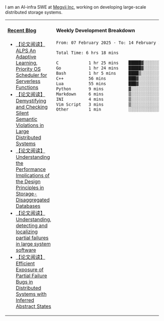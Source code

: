 I am an AI-infra SWE at [Megvii Inc](https://en.megvii.com/), working on developing large-scale distributed storage systems.

<table width="960px">
<tr>
<td valign="top" width="50%">

#### <a href="https://www.kongjun18.me" target="_blank">Recent Blog</a>

<!-- BLOG-POST-LIST:START -->
- [【论文阅读】ALPS An Adaptive Learning, Priority OS Scheduler for Serverless Functions](https://kongjun18.github.io/posts/alps-an-adaptive-learning-priority-os-scheduler-for-serverless-functions/)
- [【论文阅读】Demystifying and Checking Silent Semantic Violations in Large Distributed Systems](https://kongjun18.github.io/posts/demystifying-and-checking-silent-semantic-violations-in-large-distributed-systems/)
- [【论文阅读】Understanding the Performance Implications of the Design Principles in Storage-Disaggregated Databases](https://kongjun18.github.io/posts/understanding-the-performance-implications-of-the-design-principles-in-storage-disaggregated-databases/)
- [【论文阅读】Understanding, detecting and localizing partial failures in large system software](https://kongjun18.github.io/posts/understanding-detecting-and-localizing-partial-failures-in-large-system-software/)
- [【论文阅读】Efficient Exposure of Partial Failure Bugs in Distributed Systems with Inferred Abstract States](https://kongjun18.github.io/posts/efficient-exposure-of-partial-failure-bugs-in-distributed-systems-with-inferred-abstract-states/)
<!-- BLOG-POST-LIST:END -->

</td>
<td valign="top" width="50%">

#### Weekly Development Breakdown

<!--START_SECTION:waka-->

```txt
From: 07 February 2025 - To: 14 February 2025

Total Time: 6 hrs 18 mins

C            1 hr 25 mins    █████▓░░░░░░░░░░░░░░░░░░░   22.67 %
Go           1 hr 24 mins    █████▓░░░░░░░░░░░░░░░░░░░   22.37 %
Bash         1 hr 5 mins     ████▒░░░░░░░░░░░░░░░░░░░░   17.38 %
C++          56 mins         ███▓░░░░░░░░░░░░░░░░░░░░░   14.95 %
Lua          55 mins         ███▓░░░░░░░░░░░░░░░░░░░░░   14.66 %
Python       9 mins          ▓░░░░░░░░░░░░░░░░░░░░░░░░   02.62 %
Markdown     6 mins          ▒░░░░░░░░░░░░░░░░░░░░░░░░   01.59 %
INI          4 mins          ▒░░░░░░░░░░░░░░░░░░░░░░░░   01.21 %
Vim Script   3 mins          ▒░░░░░░░░░░░░░░░░░░░░░░░░   00.90 %
Other        1 min           ░░░░░░░░░░░░░░░░░░░░░░░░░   00.46 %
```

<!--END_SECTION:waka-->
</td>
</tr>

</table>
